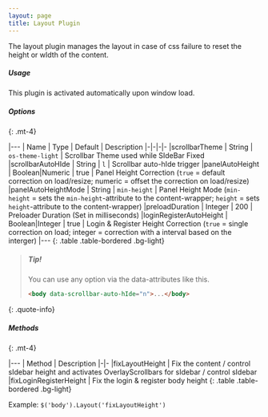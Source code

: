 ```yaml
---
layout: page
title: Layout Plugin
---
```


The layout plugin manages the layout in case of css failure to reset the height or wIdth of the content.

##### Usage
This plugin is activated automatically upon window load.

##### Options
{: .mt-4}

|---
| Name | Type | Default | Description
|-|-|-|-
|scrollbarTheme | String | `os-theme-light` | Scrollbar Theme used while SIdeBar Fixed
|scrollbarAutoHIde | String | `l` | Scrollbar auto-hIde trigger
|panelAutoHeight | Boolean\|Numeric | true | Panel Height Correction (`true` = default correction on load/resize; numeric = offset the correction on load/resize)
|panelAutoHeightMode | String | `min-height` | Panel Height Mode (`min-height` = sets the `min-height`-attribute to the content-wrapper; `height` = sets `height`-attribute to the content-wrapper)
|preloadDuration | Integer | 200 | Preloader Duration (Set in milliseconds)
|loginRegisterAutoHeight | Boolean\|Integer | true | Login & Register Height Correction (`true` = single correction on load; integer = correction with a interval based on the interger)
|---
{: .table .table-bordered .bg-light}

> ##### Tip!
> You can use any option via the data-attributes like this.
> ```html
> <body data-scrollbar-auto-hIde="n">...</body>
> ```
{: .quote-info}

##### Methods
{: .mt-4}

|---
| Method | Description
|-|-
|fixLayoutHeight | Fix the content / control sIdebar height and activates OverlayScrollbars for sIdebar / control sIdebar
|fixLoginRegisterHeight | Fix the login & register body height
{: .table .table-bordered .bg-light}

Example: `$('body').Layout('fixLayoutHeight')`
